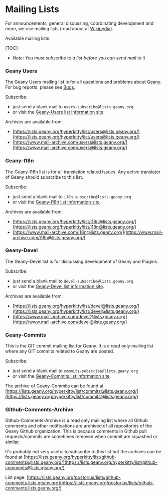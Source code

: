 Mailing Lists
==========

For announcements, general discussing, coordinating development and more, we use mailing lists (read about at [Wikipedia][1]).

Available mailing lists:

[TOC]

*   _Note: You must subscribe to a list before you can send mail to it_


### Geany Users

The Geany Users mailing list is for all questions and problems about Geany.
For bug reports, please see [Bugs](https://www.geany.org/Support/Bugs).

Subscribe:

  - just send a blank mail to `users-subscribe@lists.geany.org`
  - or visit the [Geany-Users list information site](https://lists.geany.org/postorius/lists/users.lists.geany.org/).

Archives are available from:

  - [https://lists.geany.org/hyperkitty/list/users@lists.geany.org/](https://lists.geany.org/hyperkitty/list/users@lists.geany.org/)
  - [https://www.mail-archive.com/users@lists.geany.org/](https://www.mail-archive.com/users@lists.geany.org/)


### Geany-I18n

The Geany-I18n list is for all translation related issues. Any active translator of Geany should subscribe to this list.

Subscribe:

  - just send a blank mail to `i18n-subscribe@lists.geany.org`
  - or visit the [Geany-I18n list information site](https://lists.geany.org/postorius/lists/i18n.lists.geany.org/).

Archives are available from:

  - [https://lists.geany.org/hyperkitty/list/i18n@lists.geany.org/](https://lists.geany.org/hyperkitty/list/i18n@lists.geany.org/)
  - [https://www.mail-archive.com/i18n@lists.geany.org/](https://www.mail-archive.com/i18n@lists.geany.org/)


### Geany-Devel

The Geany-Devel list is for discussing development of Geany and Plugins.

Subscribe:

  - just send a blank mail to `devel-subscribe@lists.geany.org`
  - or visit the [Geany-Devel list information site](https://lists.geany.org/postorius/lists/devel.lists.geany.org/).

Archives are available from:

  - [https://lists.geany.org/hyperkitty/list/devel@lists.geany.org/](https://lists.geany.org/hyperkitty/list/devel@lists.geany.org/)
  - [https://www.mail-archive.com/devel@lists.geany.org/](https://www.mail-archive.com/devel@lists.geany.org/)


### Geany-Commits

This is the GIT commit mailing list for Geany.
It is a read only mailing list where any GIT commits related to Geany are posted.

Subscribe:

  - just send a blank mail to `commits-subscribe@lists.geany.org`
  - or visit the [Geany-Commits list information site](https://lists.geany.org/postorius/lists/commits.lists.geany.org/).

The archive of Geany-Commits can be found at [https://lists.geany.org/hyperkitty/list/commits@lists.geany.org/](https://lists.geany.org/hyperkitty/list/commits@lists.geany.org/)


### Github-Comments-Archive

Github-Comments-Archive is a read only mailing list where all Github comments and other
notifications are archived of all repositories of the Geany Github organization.
This is because comments in Github pull requests/commits are sometimes removed when commit are squashed or similar.

It's probably not very useful to subscribe to this list but the archives can be found at [https://lists.geany.org/hyperkitty/list/github-comments@lists.geany.org/](https://lists.geany.org/hyperkitty/list/github-comments@lists.geany.org/)

List page: [https://lists.geany.org/postorius/lists/github-comments.lists.geany.org](https://lists.geany.org/postorius/lists/github-comments.lists.geany.org/)


  [1]: https://en.wikipedia.org/wiki/Electronic_mailing_list
